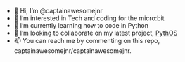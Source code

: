 - 👋 Hi, I’m @captainawesomejnr
- 👀 I’m interested in Tech and coding for the micro:bit
- 🌱 I’m currently learning how to code in Python
- 💞️ I’m looking to collaborate on my latest project, [PythOS](https://github.com/Captain-Awesome-Jnr)
- 📫 You can reach me by commenting on this repo, captainawesomejnr/captainawesomejnr.
<!---
captainawesomejnr/captainawesomejnr is a ✨ special ✨ repository because its `README.md` (this file) appears on your GitHub profile.
You can click the Preview link to take a look at your changes.
--->
